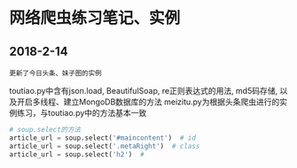 # 网络爬虫练习笔记、实例
## 2018-2-14
    更新了今日头条、妹子图的实例
toutiao.py中含有json.load, BeautifulSoap, re正则表达式的用法, md5码存储, 以及开启多线程、建立MongoDB数据库的方法
meizitu.py为根据头条爬虫进行的实例练习，与toutiao.py中的方法基本一致
```python
# soup.select的方法
article_url = soup.select('#maincontent')  # id
article_url = soup.select('.metaRight')  # class
article_url = soup.select('h2')  #
```
